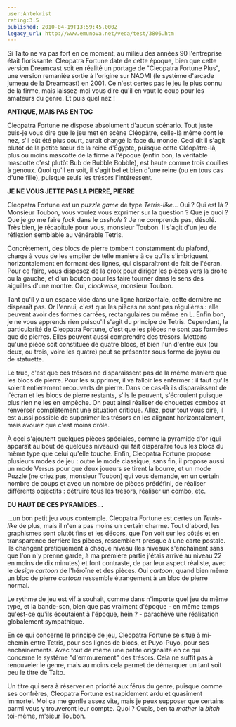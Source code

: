 ```yaml
---
user:Antekrist
rating:3.5
published: 2010-04-19T13:59:45.000Z
legacy_url: http://www.emunova.net/veda/test/3806.htm
---
```

Si Taito ne va pas fort en ce moment, au milieu des années 90 l'entreprise était florissante. Cleopatra Fortune date de cette époque, bien que cette version Dreamcast soit en réalité un portage de "Cleopatra Fortune Plus", une version remaniée sortie à l'origine sur NAOMI (le système d'arcade jumeau de la Dreamcast) en 2001\. Ce n'est certes pas le jeu le plus connu de la firme, mais laissez-moi vous dire qu'il en vaut le coup pour les amateurs du genre. Et puis quel nez !  

  

**ANTIQUE, MAIS PAS EN TOC**  

Cleopatra Fortune ne dispose absolument d'aucun scénario. Tout juste puis-je vous dire que le jeu met en scène Cléopâtre, celle-là même dont le nez, s'il eût été plus court, aurait changé la face du monde. Ceci dit il s'agit plutôt de la petite sœur de la reine d'Égypte, puisque cette Cléopâtre-là, plus ou moins mascotte de la firme à l'époque (enfin bon, la véritable mascotte c'est plutôt Bub de Bubble Bobble), est haute comme trois couilles à genoux. Quoi qu'il en soit, il s'agit bel et bien d'une reine (ou en tous cas d'une fille), puisque seuls les trésors l'intéressent.  

  

**JE NE VOUS JETTE PAS LA PIERRE, PIERRE**  

Cleopatra Fortune est un _puzzle game_ de type _Tetris-like_... Oui ? Qui est là ? Monsieur Toubon, vous voulez vous exprimer sur la question ? Que je quoi ? Que je _go_ me faire _fuck_ dans le _asshole_ ? Je ne comprends pas, désolé. Très bien, je récapitule pour vous, monsieur Toubon. Il s'agit d'un jeu de réflexion semblable au vénérable Tetris.  

Concrètement, des blocs de pierre tombent constamment du plafond, charge à vous de les empiler de telle manière à ce qu'ils s'imbriquent horizontalement en formant des lignes, qui disparaîtront de fait de l'écran. Pour ce faire, vous disposez de la croix pour diriger les pièces vers la droite ou la gauche, et d'un bouton pour les faire tourner dans le sens des aiguilles d'une montre. Oui, _clockwise_, monsieur Toubon.  

Tant qu'il y a un espace vide dans une ligne horizontale, cette dernière ne disparaît pas. Or l'ennui, c'est que les pièces ne sont pas régulières : elle peuvent avoir des formes carrées, rectangulaires ou même en L. Enfin bon, je ne vous apprends rien puisqu'il s'agit du principe de Tetris. Cependant, la particularité de Cleopatra Fortune, c'est que les pièces ne sont pas formées que de pierres. Elles peuvent aussi comprendre des trésors. Mettons qu'une pièce soit constituée de quatre blocs, et bien l'un d'entre eux (ou deux, ou trois, voire les quatre) peut se présenter sous forme de joyau ou de statuette.  

Le truc, c'est que ces trésors ne disparaissent pas de la même manière que les blocs de pierre. Pour les supprimer, il va falloir les enfermer : il faut qu'ils soient entièrement recouverts de pierre. Dans ce cas-là ils disparaissent de l'écran et les blocs de pierre restants, s'ils le peuvent, s'écroulent puisque plus rien ne les en empêche. On peut ainsi réaliser de chouettes combos et renverser complètement une situation critique. Allez, pour tout vous dire, il est aussi possible de supprimer les trésors en les alignant horizontalement, mais avouez que c'est moins drôle.  

À ceci s'ajoutent quelques pièces spéciales, comme la pyramide d'or (qui apparaît au bout de quelques niveaux) qui fait disparaître tous les blocs du même type que celui qu'elle touche. Enfin, Cleopatra Fortune propose plusieurs modes de jeu : outre le mode classique, sans fin, il propose aussi un mode Versus pour que deux joueurs se tirent la bourre, et un mode Puzzle (ne criez pas, monsieur Toubon) qui vous demande, en un certain nombre de coups et avec un nombre de pièces prédéfini, de réaliser différents objectifs : détruire tous les trésors, réaliser un combo, etc.  

  

**DU HAUT DE CES PYRAMIDES...**  

...un bon petit jeu vous contemple. Cleopatra Fortune est certes un _Tetris-like_ de plus, mais il n'en a pas moins un certain charme. Tout d'abord, les graphismes sont plutôt fins et les décors, que l'on voit sur les côtés et en transparence derrière les pièces, ressemblent presque à une carte postale. Ils changent pratiquement à chaque niveau (les niveaux s'enchaînent sans que l'on n'y prenne garde, à ma première partie j'étais arrivé au niveau 22 en moins de dix minutes) et font contraste, de par leur aspect réaliste, avec le _design cartoon_ de l'héroïne et des pièces. Oui _cartoon_, quand bien même un bloc de pierre _cartoon_ ressemble étrangement à un bloc de pierre normal.  

Le rythme de jeu est vif à souhait, comme dans n'importe quel jeu du même type, et la bande-son, bien que pas vraiment d'époque - en même temps qu'est-ce qu'ils écoutaient à l'époque, hein ? - parachève une réalisation globalement sympathique.  

En ce qui concerne le principe de jeu, Cleopatra Fortune se situe à mi-chemin entre Tetris, pour ses lignes de blocs, et Puyo-Puyo, pour ses enchaînements. Avec tout de même une petite originalité en ce qui concerne le système "d'emmurement" des trésors. Cela ne suffit pas à renouveler le genre, mais au moins cela permet de démarquer un tant soit peu le titre de Taito.  

Un titre qui sera à réserver en priorité aux férus du genre, puisque comme ses confrères, Cleopatra Fortune est rapidement ardu et quasiment immortel. Moi ça me gonfle assez vite, mais je peux supposer que certains parmi vous y trouveront leur compte. Quoi ? Ouais, ben ta _mother_ la _bitch_ toi-même, m'sieur Toubon.